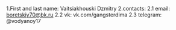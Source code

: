 1.First and last name: Vaitsiakhouski Dzmitry
2.contacts:
    2.1 email: boretskiy70@bk.ru
    2.2 vk: vk.com/gangsterdima
    2.3 telegram: @vodyanoy17
